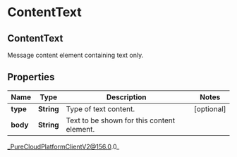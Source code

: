 # ContentText

## ContentText
Message content element containing text only.

## Properties

|Name | Type | Description | Notes|
|------------ | ------------- | ------------- | -------------|
| **type** | **String** | Type of text content. | [optional] |
| **body** | **String** | Text to be shown for this content element. | |



_PureCloudPlatformClientV2@156.0.0_
